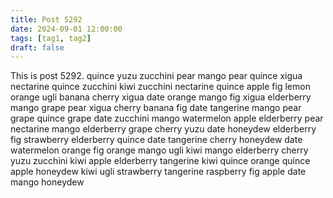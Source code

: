 ```yaml
---
title: Post 5292
date: 2024-09-01 12:00:00
tags: [tag1, tag2]
draft: false
---
```

This is post 5292.
quince
yuzu
zucchini
pear
mango
pear
quince
xigua
nectarine
quince
zucchini
kiwi
zucchini
nectarine
quince
apple
fig
lemon
orange
ugli
banana
cherry
xigua
date
orange
mango
fig
xigua
elderberry
mango
grape
pear
xigua
cherry
banana
fig
date
tangerine
mango
pear
grape
quince
grape
date
zucchini
mango
watermelon
apple
elderberry
pear
nectarine
mango
elderberry
grape
cherry
yuzu
date
honeydew
elderberry
fig
strawberry
elderberry
quince
date
tangerine
cherry
honeydew
date
watermelon
orange
fig
orange
mango
ugli
kiwi
mango
elderberry
cherry
yuzu
zucchini
kiwi
apple
elderberry
tangerine
kiwi
quince
orange
quince
apple
honeydew
kiwi
ugli
strawberry
tangerine
raspberry
fig
apple
date
mango
honeydew
